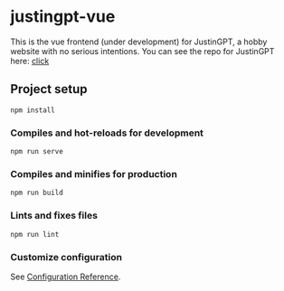 # justingpt-vue

This is the vue frontend (under development) for JustinGPT, a hobby website with no serious intentions.  You can see the repo for JustinGPT here: <a target="_blank" href="https://github.com/JustinLawrenceMS/justingpt">click</a>

## Project setup
```
npm install
```

### Compiles and hot-reloads for development
```
npm run serve
```

### Compiles and minifies for production
```
npm run build
```

### Lints and fixes files
```
npm run lint
```

### Customize configuration
See [Configuration Reference](https://cli.vuejs.org/config/).
